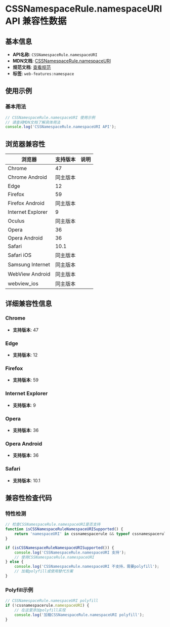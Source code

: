 # CSSNamespaceRule.namespaceURI API 兼容性数据

## 基本信息

- **API名称**: `CSSNamespaceRule.namespaceURI`
- **MDN文档**: [CSSNamespaceRule.namespaceURI](https://developer.mozilla.org/docs/Web/API/CSSNamespaceRule/namespaceURI)
- **规范文档**: [查看规范](https://drafts.csswg.org/cssom/#dom-cssnamespacerule-namespaceuri)
- **标签**: `web-features:namespace`

## 使用示例

### 基本用法

```javascript
// CSSNamespaceRule.namespaceURI 使用示例
// 请查阅MDN文档了解具体用法
console.log('CSSNamespaceRule.namespaceURI API');
```

## 浏览器兼容性

| 浏览器 | 支持版本 | 说明 |
|--------|----------|------|
| Chrome | 47 |  |
| Chrome Android | 同主版本 |  |
| Edge | 12 |  |
| Firefox | 59 |  |
| Firefox Android | 同主版本 |  |
| Internet Explorer | 9 |  |
| Oculus | 同主版本 |  |
| Opera | 36 |  |
| Opera Android | 36 |  |
| Safari | 10.1 |  |
| Safari iOS | 同主版本 |  |
| Samsung Internet | 同主版本 |  |
| WebView Android | 同主版本 |  |
| webview_ios | 同主版本 |  |

## 详细兼容性信息

### Chrome

- **支持版本**: 47

### Edge

- **支持版本**: 12

### Firefox

- **支持版本**: 59

### Internet Explorer

- **支持版本**: 9

### Opera

- **支持版本**: 36

### Opera Android

- **支持版本**: 36

### Safari

- **支持版本**: 10.1

## 兼容性检查代码

### 特性检测

```javascript
// 检查CSSNamespaceRule.namespaceURI是否支持
function isCSSNamespaceRuleNamespaceURISupported() {
    return 'namespaceURI' in cssnamespacerule && typeof cssnamespacerule.namespaceURI === 'function';
}

if (isCSSNamespaceRuleNamespaceURISupported()) {
    console.log('CSSNamespaceRule.namespaceURI 支持');
    // 使用CSSNamespaceRule.namespaceURI
} else {
    console.log('CSSNamespaceRule.namespaceURI 不支持，需要polyfill');
    // 加载polyfill或使用替代方案
}
```

### Polyfill示例

```javascript
// CSSNamespaceRule.namespaceURI polyfill
if (!cssnamespacerule.namespaceURI) {
    // 在这里添加polyfill实现
    console.log('加载CSSNamespaceRule.namespaceURI polyfill');
}
```

